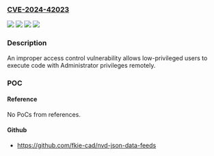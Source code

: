 ### [CVE-2024-42023](https://cve.mitre.org/cgi-bin/cvename.cgi?name=CVE-2024-42023)
![](https://img.shields.io/static/v1?label=Product&message=One&color=blue)
![](https://img.shields.io/static/v1?label=Version&message=12%20&color=brightgreen)
![](https://img.shields.io/static/v1?label=Version&message=12.1%20&color=brightgreen)
![](https://img.shields.io/static/v1?label=Vulnerability&message=n%2Fa&color=blue)

### Description

An improper access control vulnerability allows low-privileged users to execute code with Administrator privileges remotely.

### POC

#### Reference
No PoCs from references.

#### Github
- https://github.com/fkie-cad/nvd-json-data-feeds


